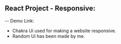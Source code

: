 ## React Project - Responsive:
-- Demo Link:
- Chakra Ui used for making a website responsive.
- Random Ui has been made by me.
